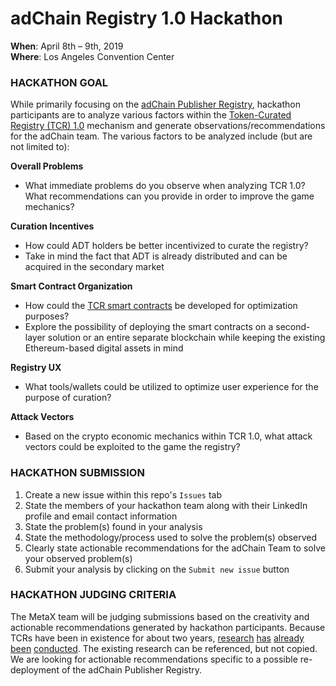 # adChain Registry 1.0 Hackathon
**When**: April 8th – 9th, 2019  
**Where**: Los Angeles Convention Center  

### HACKATHON GOAL
While primarily focusing on the [adChain Publisher Registry](https://publisher.adchain.com/), hackathon participants are to analyze various factors within the [Token-Curated Registry (TCR) 1.0](https://medium.com/@ilovebagels/token-curated-registries-1-0-61a232f8dac7) mechanism and generate observations/recommendations for the adChain team. The various factors to be analyzed include (but are not limited to):

**Overall Problems**  
- What immediate problems do you observe when analyzing TCR 1.0? What recommendations can you provide in order to improve the game mechanics?

**Curation Incentives**  
- How could ADT holders be better incentivized to curate the registry?
- Take in mind the fact that ADT is already distributed and can be acquired in the secondary market

**Smart Contract Organization**  
- How could the [TCR smart contracts](https://github.com/skmgoldin/tcr) be developed for optimization purposes?
- Explore the possibility of deploying the smart contracts on a second-layer solution or an entire separate blockchain while keeping the existing Ethereum-based digital assets in mind

**Registry UX**  
- What tools/wallets could be utilized to optimize user experience for the purpose of curation?

**Attack Vectors**  
- Based on the crypto economic mechanics within TCR 1.0, what attack vectors could be exploited to the game the registry?

### HACKATHON SUBMISSION
1. Create a new issue within this repo's `Issues` tab
2. State the members of your hackathon team along with their LinkedIn profile and email contact information
3. State the problem(s) found in your analysis
4. State the methodology/process used to solve the problem(s) observed
5. Clearly state actionable recommendations for the adChain Team to solve your observed problem(s)
6. Submit your analysis by clicking on the `Submit new issue` button

### HACKATHON JUDGING CRITERIA
The MetaX team will be judging submissions based on the creativity and actionable recommendations generated by hackathon participants. Because TCRs have been in existence for about two years, [research](https://hackernoon.com/token-curated-registries-probably-arent-going-to-change-the-world-b97feb34e99) [has](https://medium.com/wireline/when-can-token-curated-registries-actually-work-%C2%B9-2ad908653aaf) [already](https://multicoin.capital/2018/09/05/tcrs-features-and-tradeoffs/) [been](https://messari.io/resource/token-curated-registries) [conducted](https://medium.com/@tokencuratedregistry/the-token-curated-registry-whitepaper-bd2fb29299d6). The existing research can be referenced, but not copied. We are looking for actionable recommendations specific to a possible re-deployment of the adChain Publisher Registry.
